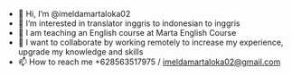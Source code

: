 - 👋 Hi, I’m @imeldamartaloka02
- 👀 I’m interested in translator inggris to indonesian to inggris 
- 🌱 I am teaching an English course at Marta English Course
- 💞️ I want to collaborate by working remotely to increase my experience, upgrade my knowledge and skills
- 📫 How to reach me +628563517975 / imeldamartaloka02@gmail.com

<!---
imeldamartaloka02/imeldamartaloka02 is a ✨ special ✨ repository because its `README.md` (this file) appears on your GitHub profile.
You can click the Preview link to take a look at your changes.
--->
